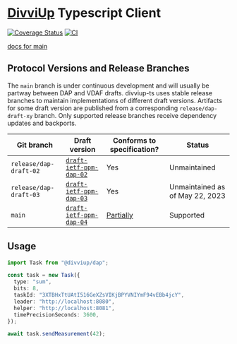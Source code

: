 # [DivviUp](https://divviup.org/) Typescript Client

[![Coverage Status](https://coveralls.io/repos/github/divviup/divviup-ts/badge.svg?branch=main)](https://coveralls.io/github/divviup/divviup-ts?branch=main)
[![CI](https://github.com/divviup/divviup-ts/actions/workflows/ci.yaml/badge.svg)](https://github.com/divviup/divviup-ts/actions/workflows/ci.yaml)

[docs for main](https://divviup.github.io/divviup-ts/)

## Protocol Versions and Release Branches

The `main` branch is under continuous development and will usually be partway between DAP and VDAF drafts. divviup-ts uses stable release branches to maintain implementations of different draft versions. Artifacts for some draft version are published from a corresponding `release/dap-draft-xy` branch. Only supported release branches receive dependency updates and backports.

| Git branch | Draft version | Conforms to specification? | Status |
| ---------- | ------------- | -------------------------- | ------ |
| `release/dap-draft-02` | [`draft-ietf-ppm-dap-02`][dap-02] | Yes | Unmaintained |
| `release/dap-draft-03` | [`draft-ietf-ppm-dap-03`][dap-03] | Yes | Unmaintained as of May 22, 2023 |
| `main` | [`draft-ietf-ppm-dap-04`][dap-04] | [Partially][dap-04-issue] | Supported |

[dap-02]: https://datatracker.ietf.org/doc/draft-ietf-ppm-dap/02/
[dap-03]: https://datatracker.ietf.org/doc/draft-ietf-ppm-dap/03/
[dap-04]: https://datatracker.ietf.org/doc/draft-ietf-ppm-dap/04/
[dap-04-issue]: https://github.com/divviup/divviup-ts/issues/216

## Usage

```typescript
import Task from "@divviup/dap";

const task = new Task({
  type: "sum",
  bits: 8,
  taskId: "3XTBHxTtUAtI516GeXZsVIKjBPYVNIYmF94vEBb4jcY",
  leader: "http://localhost:8080",
  helper: "http://localhost:8081",
  timePrecisionSeconds: 3600,
});

await task.sendMeasurement(42);
```
